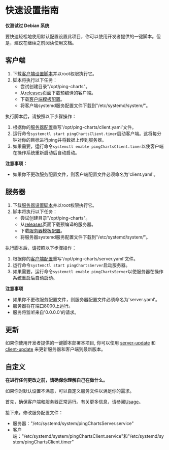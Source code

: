 # 快速设置指南

**仅测试过 Debian 系统**

要快速轻松地使用默认配置设置此项目，你可以使用开发者提供的一键脚本。但是，建议在继续之前阅读使用文档。

## 客户端

1. 下载[客户端设置脚本](https://raw.githubusercontent.com/eastarpen/ping-charts/master/scripts/client.sh)并以root权限执行它。
2. 脚本将执行以下任务：
   - 尝试创建目录"/opt/ping-charts"。
   - 从[releases](https://github.com/eastarpen/ping-charts/releases)页面下载预编译的客户端。
   - 下载[客户端模板配置](../doc/templates/client.yaml)。
   - 将客户端systemd服务配置文件下载到"/etc/systemd/system/"。

执行脚本后，请按照以下步骤操作：

1. 根据你的[服务器配置](./configuration-zh.md#服务器)重写'/opt/ping-charts/client.yaml'文件。
2. 运行命令`systemctl start pingChartsClient.timer`启动客户端。这将每分钟对你的目标进行ping并将数据上传到服务器。
3. 如果需要，运行命令`systemctl enable pingChartsClient.timer`以使客户端在操作系统重新启动后自动启动。

**注意事项：**
- 如果你不更改服务配置文件，则客户端配置文件必须命名为'client.yaml'。

## 服务器

1. 下载[服务器设置脚本](https://raw.githubusercontent.com/eastarpen/ping-charts/master/scripts/server.sh)并以root权限执行它。
2. 脚本将执行以下任务：
   - 尝试创建目录"/opt/ping-charts"。
   - 从[releases](https://github.com/eastarpen/ping-charts/releases)页面下载预编译的服务器。
   - 下载[服务器模板配置](../doc/templates/server.yaml)。
   - 将服务器systemd服务配置文件下载到"/etc/systemd/system/"。

执行脚本后，请按照以下步骤操作：

1. 根据你的[客户端配置](./configuration-zh.md#客户端)重写'/opt/ping-charts/server.yaml'文件。
2. 运行命令`systemctl start pingChartsServer`启动服务器。
3. 如果需要，运行命令`systemctl enable pingChartsServer`以使服务器在操作系统重启后自动启动。

**注意事项**

- 如果你不更改服务配置文件，则服务器配置文件必须命名为'server.yaml'。
- 服务器将在端口8000上运行。
- 服务将监听来自'0.0.0.0'的请求。

## 更新

如果你使用开发者提供的一键脚本部署本项目, 你可以使用 [server-update](https://raw.githubusercontent.com/eastarpen/ping-charts/master/scripts/server-update) 和 [client-update](https://raw.githubusercontent.com/eastarpen/ping-charts/master/scripts/client-update) 来更新服务器和客户端到最新版本。

## 自定义

**在进行任何更改之前，请确保你理解自己在做什么。**

如果你对默认设置不满意，可以自定义服务文件以满足你的需求。

首先，确保客户端和服务器正常运行。有关更多信息，请参阅[Usage](../README.md#Usage)。

接下来，修改服务配置文件：

- 服务器："/etc/systemd/system/pingChartsServer.service"
- 客户端："/etc/systemd/system/pingChartsClient.service"和"/etc/systemd/system/pingChartsClient.timer"
